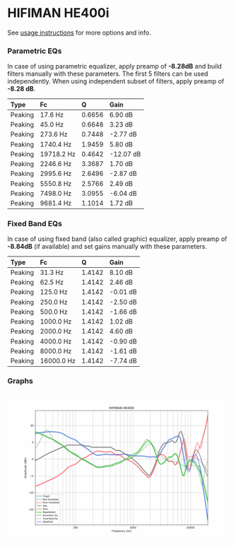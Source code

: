 # HIFIMAN HE400i
See [usage instructions](https://github.com/jaakkopasanen/AutoEq#usage) for more options and info.

### Parametric EQs
In case of using parametric equalizer, apply preamp of **-8.28dB** and build filters manually
with these parameters. The first 5 filters can be used independently.
When using independent subset of filters, apply preamp of **-8.28 dB**.

| Type    | Fc         |      Q | Gain      |
|:--------|:-----------|:-------|:----------|
| Peaking | 17.6 Hz    | 0.6656 | 6.90 dB   |
| Peaking | 45.0 Hz    | 0.6648 | 3.23 dB   |
| Peaking | 273.6 Hz   | 0.7448 | -2.77 dB  |
| Peaking | 1740.4 Hz  | 1.9459 | 5.80 dB   |
| Peaking | 19718.2 Hz | 0.4642 | -12.07 dB |
| Peaking | 2246.6 Hz  | 3.3687 | 1.70 dB   |
| Peaking | 2995.6 Hz  | 2.6496 | -2.87 dB  |
| Peaking | 5550.8 Hz  | 2.5766 | 2.49 dB   |
| Peaking | 7498.0 Hz  | 3.0955 | -6.04 dB  |
| Peaking | 9681.4 Hz  | 1.1014 | 1.72 dB   |

### Fixed Band EQs
In case of using fixed band (also called graphic) equalizer, apply preamp of **-8.84dB**
(if available) and set gains manually with these parameters.

| Type    | Fc         |      Q | Gain     |
|:--------|:-----------|:-------|:---------|
| Peaking | 31.3 Hz    | 1.4142 | 8.10 dB  |
| Peaking | 62.5 Hz    | 1.4142 | 2.46 dB  |
| Peaking | 125.0 Hz   | 1.4142 | -0.01 dB |
| Peaking | 250.0 Hz   | 1.4142 | -2.50 dB |
| Peaking | 500.0 Hz   | 1.4142 | -1.66 dB |
| Peaking | 1000.0 Hz  | 1.4142 | 1.02 dB  |
| Peaking | 2000.0 Hz  | 1.4142 | 4.60 dB  |
| Peaking | 4000.0 Hz  | 1.4142 | -0.90 dB |
| Peaking | 8000.0 Hz  | 1.4142 | -1.61 dB |
| Peaking | 16000.0 Hz | 1.4142 | -7.74 dB |

### Graphs
![](./HIFIMAN%20HE400i.png)